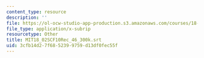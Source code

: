 ```yaml
---
content_type: resource
description: ''
file: https://ol-ocw-studio-app-production.s3.amazonaws.com/courses/18-02sc-multivariable-calculus-fall-2010/3cfb14d27f6852399759d13df0fec55f_MIT18_02SCF10Rec_46_300k.vtt
file_type: application/x-subrip
resourcetype: Other
title: MIT18_02SCF10Rec_46_300k.srt
uid: 3cfb14d2-7f68-5239-9759-d13df0fec55f
---
```

